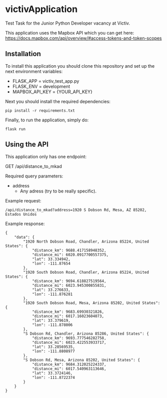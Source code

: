 # victivApplication
Test Task for the Junior Python Developer vacancy at Victiv. 

This application uses the Mapbox API which you can get here: <https://docs.mapbox.com/api/overview/#access-tokens-and-token-scopes>

## Installation
To install this application you should clone this repository and set up the next environment variables:

- FLASK_APP = victiv_test_app.py
- FLASK_ENV = development
- MAPBOX_API_KEY = {YOUR_API_KEY} 

Next you should install the required dependencies:

    pip install -r requirements.txt

Finally, to run the application, simply do:

    flask run

## Using the API
This application only has one endpoint:

GET /api/distance_to_mkad

Required query parameters:

- address
    - Any adress (try to be really specific).

Example request:

    /api/distance_to_mkad?address=1920 S Dobson Rd, Mesa, AZ 85202, Estados Unidos

Example response:

    {
        "data": {
            "1920 North Dobson Road, Chandler, Arizona 85224, United States": {
                "distance_km": 9688.417158948352,
                "distance_mi": 6020.0917700557375,
                "lat": 33.334942,
                "lon": -111.87654
            },
            "1920 South Dobson Road, Chandler, Arizona 85224, United States": {
                "distance_km": 9694.618827519564,
                "distance_mi": 6023.945300855831,
                "lat": 33.276633,
                "lon": -111.876281
            },
            "1920 South Dobson Road, Mesa, Arizona 85202, United States": {
                "distance_km": 9683.69930321826,
                "distance_mi": 6017.16023604073,
                "lat": 33.379619,
                "lon": -111.878006
            },
            "S Dobson Rd, Chandler, Arizona 85286, United States": {
                "distance_km": 9693.777546282758,
                "distance_mi": 6023.422553933717,
                "lat": 33.28569535,
                "lon": -111.8808977
            },
            "S Dobson Rd, Mesa, Arizona 85202, United States": {
                "distance_km": 9684.312025224337,
                "distance_mi": 6017.540963113646,
                "lat": 33.3724146,
                "lon": -111.8722374
            }
        }
    }
